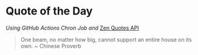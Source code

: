 # Quote of the Day 
*Using GitHub Actions Chron Job and* [Zen Quotes API]( https://zenquotes.io/ )
> One beam, no matter how big, cannot support an entire house on its own. ~ Chinese Proverb
